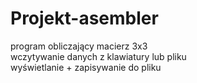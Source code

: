 # Projekt-asembler
program obliczający macierz 3x3  
wczytywanie danych z klawiatury lub pliku  
wyświetlanie + zapisywanie do pliku  

